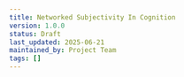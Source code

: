 ```yaml
---
title: Networked Subjectivity In Cognition
version: 1.0.0
status: Draft
last_updated: 2025-06-21
maintained_by: Project Team
tags: []
---
```

